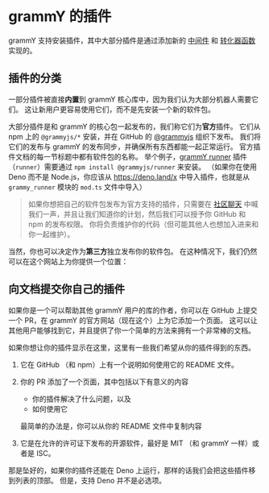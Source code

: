 # grammY 的插件

grammY 支持安装插件，其中大部分插件是通过添加新的 [中间件](/zh/guide/middleware.md) 和 [转化器函数](/zh/advanced/transformers.md) 实现的。

## 插件的分类

一部分插件被直接**内置**到 grammY 核心库中，因为我们认为大部分机器人需要它们。
这让新用户更容易使用它们，而不是先安装一个新的软件包。

大部分插件是和 grammY 的核心包一起发布的，我们称它们为**官方**插件。
它们从 npm 上的 `@grammyjs/*` 安装，并在 GitHub 的 [@grammyjs](https://github.com/grammyjs) 组织下发布。
我们将它们的发布与 grammY 的发布同步，并确保所有东西都能一起正常运行。
官方插件文档的每一节标题中都有软件包的名称。
举个例子，[grammY runner](./runner.md) 插件（`runner`）需要通过 `npm install @grammyjs/runner` 来安装。
（如果你在使用 Deno 而不是 Node.js，你应该从 <https://deno.land/x> 中导入插件，也就是从 `grammy_runner` 模块的 `mod.ts` 文件中导入）

> 如果你想把自己的软件包发布为官方支持的插件，只需要在 [社区聊天](https://t.me/grammyjs) 中喊我们一声，并且让我们知道你的计划，然后我们可以授予你 GitHub 和 npm 的发布权限。
> 你将负责维护你的代码（但可能其他人也想加入进来和你一起维护）。

当然，你也可以决定作为**第三方**独立发布你的软件包。
在这种情况下，我们仍然可以在这个网站上为你提供一个位置：

## 向文档提交你自己的插件

如果你是一个可以帮助其他 grammY 用户的库的作者，你可以在 GitHub 上提交一个 PR，在 grammY 的官方网站（现在这个）上为它添加一个页面。
这可以让其他用户能够找到它，并且提供了你一个简单的方法来拥有一个非常棒的文档。

如果你想让你的插件显示在这里，这里有一些我们希望从你的插件得到的东西。

1. 它在 GitHub （和 npm）上有一个说明如何使用它的 README 文件。
2. 你的 PR 添加了一个页面，其中包括以下有意义的内容
   
   - 你的插件解决了什么问题，以及
   - 如何使用它

   最简单的办法是，你可以从你的 README 文件中复制内容

3. 它是在允许的许可证下发布的开源软件，最好是 MIT （和 grammY 一样）或者是 ISC。

那是坠好的，如果你的插件还能在 Deno 上运行，那样的话我们会把这些插件移到列表的顶部。
但是，支持 Deno 并不是必选项。
